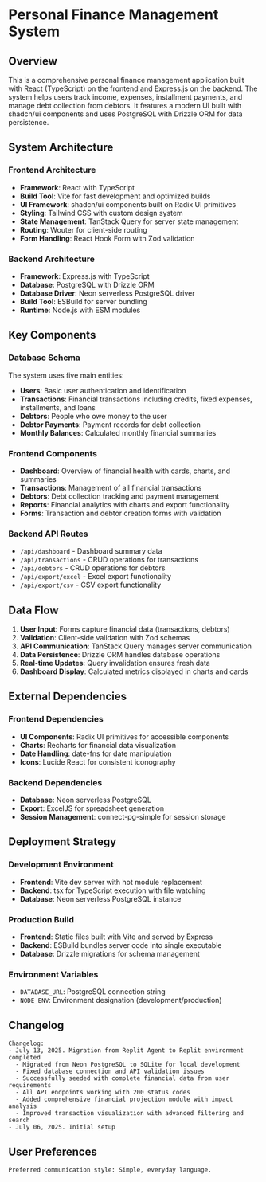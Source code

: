 # Personal Finance Management System

## Overview

This is a comprehensive personal finance management application built with React (TypeScript) on the frontend and Express.js on the backend. The system helps users track income, expenses, installment payments, and manage debt collection from debtors. It features a modern UI built with shadcn/ui components and uses PostgreSQL with Drizzle ORM for data persistence.

## System Architecture

### Frontend Architecture
- **Framework**: React with TypeScript
- **Build Tool**: Vite for fast development and optimized builds
- **UI Framework**: shadcn/ui components built on Radix UI primitives
- **Styling**: Tailwind CSS with custom design system
- **State Management**: TanStack Query for server state management
- **Routing**: Wouter for client-side routing
- **Form Handling**: React Hook Form with Zod validation

### Backend Architecture
- **Framework**: Express.js with TypeScript
- **Database**: PostgreSQL with Drizzle ORM
- **Database Driver**: Neon serverless PostgreSQL driver
- **Build Tool**: ESBuild for server bundling
- **Runtime**: Node.js with ESM modules

## Key Components

### Database Schema
The system uses five main entities:
- **Users**: Basic user authentication and identification
- **Transactions**: Financial transactions including credits, fixed expenses, installments, and loans
- **Debtors**: People who owe money to the user
- **Debtor Payments**: Payment records for debt collection
- **Monthly Balances**: Calculated monthly financial summaries

### Frontend Components
- **Dashboard**: Overview of financial health with cards, charts, and summaries
- **Transactions**: Management of all financial transactions
- **Debtors**: Debt collection tracking and payment management
- **Reports**: Financial analytics with charts and export functionality
- **Forms**: Transaction and debtor creation forms with validation

### Backend API Routes
- `/api/dashboard` - Dashboard summary data
- `/api/transactions` - CRUD operations for transactions
- `/api/debtors` - CRUD operations for debtors
- `/api/export/excel` - Excel export functionality
- `/api/export/csv` - CSV export functionality

## Data Flow

1. **User Input**: Forms capture financial data (transactions, debtors)
2. **Validation**: Client-side validation with Zod schemas
3. **API Communication**: TanStack Query manages server communication
4. **Data Persistence**: Drizzle ORM handles database operations
5. **Real-time Updates**: Query invalidation ensures fresh data
6. **Dashboard Display**: Calculated metrics displayed in charts and cards

## External Dependencies

### Frontend Dependencies
- **UI Components**: Radix UI primitives for accessible components
- **Charts**: Recharts for financial data visualization
- **Date Handling**: date-fns for date manipulation
- **Icons**: Lucide React for consistent iconography

### Backend Dependencies
- **Database**: Neon serverless PostgreSQL
- **Export**: ExcelJS for spreadsheet generation
- **Session Management**: connect-pg-simple for session storage

## Deployment Strategy

### Development Environment
- **Frontend**: Vite dev server with hot module replacement
- **Backend**: tsx for TypeScript execution with file watching
- **Database**: Neon serverless PostgreSQL instance

### Production Build
- **Frontend**: Static files built with Vite and served by Express
- **Backend**: ESBuild bundles server code into single executable
- **Database**: Drizzle migrations for schema management

### Environment Variables
- `DATABASE_URL`: PostgreSQL connection string
- `NODE_ENV`: Environment designation (development/production)

## Changelog

```
Changelog:
- July 13, 2025. Migration from Replit Agent to Replit environment completed
  - Migrated from Neon PostgreSQL to SQLite for local development
  - Fixed database connection and API validation issues
  - Successfully seeded with complete financial data from user requirements
  - All API endpoints working with 200 status codes
  - Added comprehensive financial projection module with impact analysis
  - Improved transaction visualization with advanced filtering and search
- July 06, 2025. Initial setup
```

## User Preferences

```
Preferred communication style: Simple, everyday language.
```